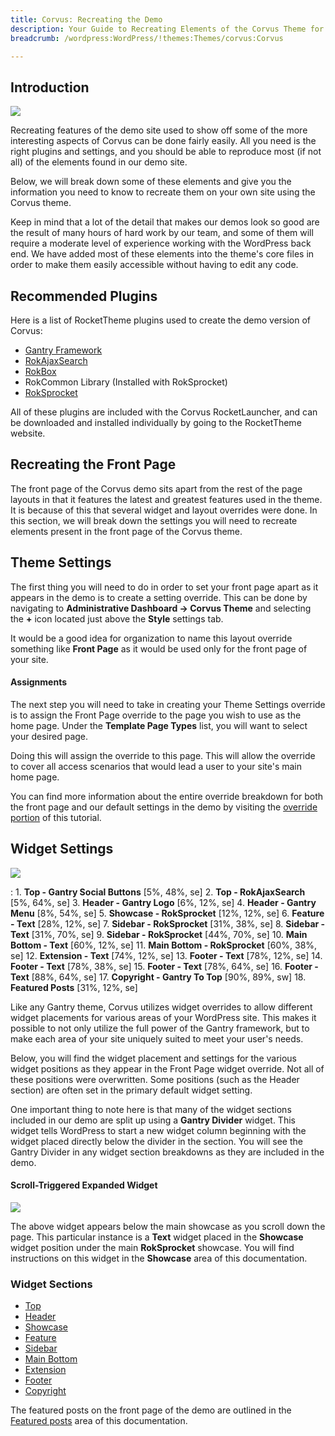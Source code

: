 ```yaml
---
title: Corvus: Recreating the Demo
description: Your Guide to Recreating Elements of the Corvus Theme for WordPress
breadcrumb: /wordpress:WordPress/!themes:Themes/corvus:Corvus

---
```


Introduction
-----

![][corvus]

Recreating features of the demo site used to show off some of the more interesting aspects of Corvus can be done fairly easily. All you need is the right plugins and settings, and you should be able to reproduce most (if not all) of the elements found in our demo site. 

Below, we will break down some of these elements and give you the information you need to know to recreate them on your own site using the Corvus theme.

Keep in mind that a lot of the detail that makes our demos look so good are the result of many hours of hard work by our team, and some of them will require a moderate level of experience working with the WordPress back end. We have added most of these elements into the theme's core files in order to make them easily accessible without having to edit any code.

Recommended Plugins
-----

Here is a list of RocketTheme plugins used to create the demo version of Corvus:

* [Gantry Framework][gantry]
* [RokAjaxSearch][rokajaxsearch]
* [RokBox][rokbox]
* RokCommon Library (Installed with RokSprocket)
* [RokSprocket][roksprocket]

All of these plugins are included with the Corvus RocketLauncher, and can be downloaded and installed individually by going to the RocketTheme website.

Recreating the Front Page
-----

The front page of the Corvus demo sits apart from the rest of the page layouts in that it features the latest and greatest features used in the theme. It is because of this that several widget and layout overrides were done. In this section, we will break down the settings you will need to recreate elements present in the front page of the Corvus theme.

Theme Settings
-----

The first thing you will need to do in order to set your front page apart as it appears in the demo is to create a setting override. This can be done by navigating to **Administrative Dashboard -> Corvus Theme** and selecting the **+** icon located just above the **Style** settings tab. 

It would be a good idea for organization to name this layout override something like **Front Page** as it would be used only for the front page of your site.

#### Assignments

The next step you will need to take in creating your Theme Settings override is to assign the Front Page override to the page you wish to use as the home page. Under the **Template Page Types** list, you will want to select your desired page.

Doing this will assign the override to this page. This will allow the override to cover all access scenarios that would lead a user to your site's main home page.

You can find more information about the entire override breakdown for both the front page and our default settings in the demo by visiting the [override portion][demooverride] of this tutorial.

Widget Settings
-----

![][theme]

:   1. **Top - Gantry Social Buttons** [5%, 48%, se]
    2. **Top - RokAjaxSearch** [5%, 64%, se]
    3. **Header - Gantry Logo** [6%, 12%, se]
    4. **Header - Gantry Menu** [8%, 54%, se]
    5. **Showcase - RokSprocket** [12%, 12%, se]
    6. **Feature - Text** [28%, 12%, se]
    7. **Sidebar - RokSprocket** [31%, 38%, se]
    8. **Sidebar - Text** [31%, 70%, se]
    9. **Sidebar - RokSprocket** [44%, 70%, se]
    10. **Main Bottom - Text** [60%, 12%, se]
    11. **Main Bottom - RokSprocket** [60%, 38%, se]
    12. **Extension - Text** [74%, 12%, se]
    13. **Footer - Text** [78%, 12%, se]
    14. **Footer - Text** [78%, 38%, se]
    15. **Footer - Text** [78%, 64%, se]
    16. **Footer - Text** [88%, 64%, se]
    17. **Copyright - Gantry To Top** [90%, 89%, sw]
    18. **Featured Posts** [31%, 12%, se]

Like any Gantry theme, Corvus utilizes widget overrides to allow different widget placements for various areas of your WordPress site. This makes it possible to not only utilize the full power of the Gantry framework, but to make each area of your site uniquely suited to meet your user's needs.

Below, you will find the widget placement and settings for the various widget positions as they appear in the Front Page widget override. Not all of these positions were overwritten. Some positions (such as the Header section) are often set in the primary default widget setting.

One important thing to note here is that many of the widget sections included in our demo are split up using a **Gantry Divider** widget. This widget tells WordPress to start a new widget column beginning with the widget placed directly below the divider in the section. You will see the Gantry Divider in any widget section breakdowns as they are included in the demo.

#### Scroll-Triggered Expanded Widget

![][scroll]

The above widget appears below the main showcase as you scroll down the page. This particular instance is a **Text** widget placed in the **Showcase** widget position under the main **RokSprocket** showcase. You will find instructions on this widget in the **Showcase** area of this documentation.

### Widget Sections

* [Top][top]
* [Header][header]
* [Showcase][showcase]
* [Feature][feature]
* [Sidebar][sidebar]
* [Main Bottom][mainbottom]
* [Extension][extension]
* [Footer][footer]
* [Copyright][copyright]

The featured posts on the front page of the demo are outlined in the [Featured posts][posts] area of this documentation.

[gantry]: http://gantry-framework.org/download
[rokajaxsearch]: http://www.rockettheme.com/wordpress/plugins/rokajaxsearch
[rokbox]: http://www.rockettheme.com/wordpress/plugins/rokbox
[roksprocket]: http://www.rockettheme.com/wordpress/plugins/roksprocket
[corvus]: assets/corvus.jpeg
[roksprocket]: ../../plugins/roksprocket/
[faq]: faq.md
[menu]: ../../start/menu.md
[override]: http://gantry-framework.org/documentation/wordpress/configure/
[header]: demo_header.md
[showcase]: demo_showcase.md
[mainbottom]: demo_mainbottom.md
[feature]: demo_feature.md
[extension]: demo_extension.md
[posts]: demo_posts.md
[sidebar]: demo_sidebar.md
[extension]: demo_extension.md
[bottom]: demo_mainbottom.md
[footer]: demo_footer.md
[copyright]: demo_copyright.md
[top]: demo_top.md
[demooverride]: demo_override.md
[theme]: assets/corvus2.jpeg
[scroll]: assets/scrollwidget.jpg